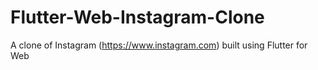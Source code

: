 # Flutter-Web-Instagram-Clone
A clone of Instagram (https://www.instagram.com) built using Flutter for Web
